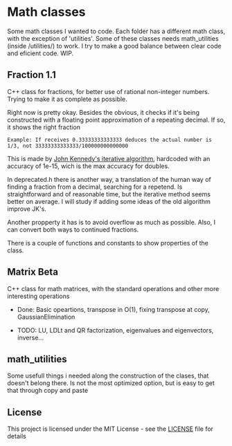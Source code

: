 # Math classes
Some math classes I wanted to code. Each folder has a different math class, with the exception of 'utilities'. Some of these classes needs math_utilities (inside /utilities/) to work. I try to make a good balance between clear code and eficient code. WIP.

## Fraction 1.1

C++ class for fractions, for better use of rational non-integer numbers. Trying to make it as complete as possible.

Right now is pretty okay. Besides the obvious, it checks if it's being constructed with a floating point approximation of a repeating decimal. If so, it shows the right fraction

    Example: If receives 0.33333333333333 deduces the actual number is 1/3, not 33333333333333/100000000000000

This is made by [John Kennedy's iterative algorithm](https://sites.google.com/site/johnkennedyshome/home/downloadable-papers/dec2frac.pdf), hardcoded with an accuracy of 1e-15, wich is the max accuracy for doubles.

In deprecated.h there is another way, a translation of the human way of finding a fraction from a decimal, searching for a repetend. Is straightforward and of reasonable time, but the iterative method seems better on average. I will study if adding some ideas of the old algorithm improve JK's.

Another propperty it has is to avoid overflow as much as possible. Also, I can convert both ways to continued fractions.

There is a couple of functions and constants to show properties of the class.

## Matrix Beta

C++ class for math matrices, with the standard operations and other more interesting operations  

 * Done: Basic opeartions, transpose in O(1), fixing transpose at copy, GaussianElimination  

 * TODO: LU, LDLt and QR factorization, eigenvalues and eigenvectors, inverse...

## math_utilities

Some usefull things i needed along the construction of the clases, that doesn't belong there. Is not the most optimized option, but is easy to get that through copy and paste


## License

This project is licensed under the MIT License - see the [LICENSE](LICENSE) file for details